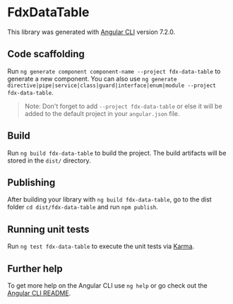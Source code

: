 # FdxDataTable

This library was generated with [Angular CLI](https://github.com/angular/angular-cli) version 7.2.0.

## Code scaffolding

Run `ng generate component component-name --project fdx-data-table` to generate a new component. You can also use `ng generate directive|pipe|service|class|guard|interface|enum|module --project fdx-data-table`.
> Note: Don't forget to add `--project fdx-data-table` or else it will be added to the default project in your `angular.json` file. 

## Build

Run `ng build fdx-data-table` to build the project. The build artifacts will be stored in the `dist/` directory.

## Publishing

After building your library with `ng build fdx-data-table`, go to the dist folder `cd dist/fdx-data-table` and run `npm publish`.

## Running unit tests

Run `ng test fdx-data-table` to execute the unit tests via [Karma](https://karma-runner.github.io).

## Further help

To get more help on the Angular CLI use `ng help` or go check out the [Angular CLI README](https://github.com/angular/angular-cli/blob/master/README.md).
